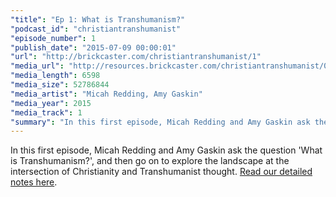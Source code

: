 ```yaml
---
"title": "Ep 1: What is Transhumanism?"
"podcast_id": "christiantranshumanist"
"episode_number": 1
"publish_date": "2015-07-09 00:00:01"
"url": "http://brickcaster.com/christiantranshumanist/1"
"media_url": "http://resources.brickcaster.com/christiantranshumanist/001_what_is_transhumanism.mp3"
"media_length": 6598
"media_size": 52786844
"media_artist": "Micah Redding, Amy Gaskin"
"media_year": 2015
"media_track": 1
"summary": "In this first episode, Micah Redding and Amy Gaskin ask the question 'What is Transhumanism?', and then go on to explore the landscape at the intersection of Christianity and Transhumanist thought."
---
```


In this first episode, Micah Redding and Amy Gaskin ask the question 'What is Transhumanism?', and then go on to explore the landscape at the intersection of Christianity and Transhumanist thought. [Read our detailed notes here](http://brickcaster.com/christiantranshumanist/1).
